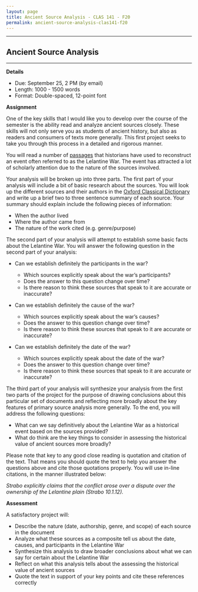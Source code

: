 ```yaml
---
layout: page
title: Ancient Source Analysis - CLAS 141 - F20
permalink: ancient-source-analysis-clas141-f20
---
```

***

## Ancient Source Analysis

***

**Details**

- Due: September 25, 2 PM (by email)
- Length: 1000 - 1500 words
- Format: Double-spaced, 12-point font

**Assignment**

One of the key skills that I would like you to develop over the course of the semester is the ability read and analyze ancient sources closely. These skills will not only serve you as students of ancient history, but also as readers and consumers of texts more generally. This first project seeks to take you through this process in a detailed and rigorous manner.

You will read a number of [passages](https://drive.google.com/file/d/1OL8DTs27ZWk3j3xCKSy7jaIhKAiec5dm/view) that historians have used to reconstruct an event often referred to as the Lelantine War. The event has attracted a lot of scholarly attention due to the nature of the sources involved.

Your analysis will be broken up into three parts. The first part of your analysis will include a bit of basic research about the sources. You will look up the different sources and their authors in the [Oxford Classical Dictionary](https://drive.google.com/file/d/1OL8DTs27ZWk3j3xCKSy7jaIhKAiec5dm/view) and write up a brief two to three sentence summary of each source. Your summary should explain include the following pieces of information:

-	When the author lived
-	Where the author came from
-	The nature of the work cited (e.g. genre/purpose)

The second part of your analysis will attempt to establish some basic facts about the Lelantine War. You will answer the following question in the second part of your analysis:

- Can we establish definitely the participants in the war?
  - Which sources explicitly speak about the war’s participants?
  - Does the answer to this question change over time?
  - Is there reason to think these sources that speak to it are accurate or inaccurate?

- Can we establish definitely the cause of the war?
  - Which sources explicitly speak about the war’s causes?
  - Does the answer to this question change over time?
  - Is there reason to think these sources that speak to it are accurate or inaccurate?

- Can we establish definitely the date of the war?
  - Which sources explicitly speak about the date of the war?
  - Does the answer to this question change over time?
  - Is there reason to think these sources that speak to it are accurate or inaccurate?

The third part of your analysis will synthesize your analysis from the first two parts of the project for the purpose of drawing conclusions about this particular set of documents and reflecting more broadly about the key features of primary source analysis more generally. To the end, you will address the following questions:

- What can we say definitively about the Lelantine War as a historical event based on the sources provided?
- What do think are the key things to consider in assessing the historical value of ancient sources more broadly?

Please note that key to any good close reading is quotation and citation of the text. That means you should quote the text to help you answer the questions above and cite those quotations properly. You will use in-line citations, in the manner illustrated below:

*Strabo explicitly claims that the conflict arose over a dispute over the ownership of the Lelantine plain (Strabo 10.1.12).*

**Assessment**

A satisfactory project will:

- Describe the nature (date, authorship, genre, and scope) of each source in the document
- Analyze what these sources as a composite tell us about the date, causes, and participants in the Lelantine War
- Synthesize this analysis to draw broader conclusions about what we can say for certain about the Lelantine War
- Reflect on what this analysis tells about the assessing the historical value of ancient sources
- Quote the text in support of your key points and cite these references correctly
